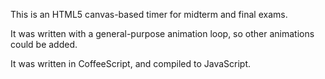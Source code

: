 This is an HTML5 canvas-based timer for midterm and final exams.

It was written with a general-purpose animation loop, so other animations
could be added.

It was written in CoffeeScript, and compiled to JavaScript.
